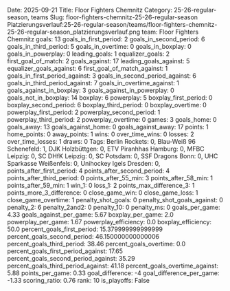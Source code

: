 Date: 2025-09-21
Title: Floor Fighters Chemnitz
Category: 25-26-regular-season, teams
Slug: floor-fighters-chemnitz-25-26-regular-season
Platzierungsverlauf:25-26-regular-season/teams/floor-fighters-chemnitz-25-26-regular-season_platzierungsverlauf.png
team: Floor Fighters Chemnitz
goals: 13
goals_in_first_period: 2
goals_in_second_period: 6
goals_in_third_period: 5
goals_in_overtime: 0
goals_in_boxplay: 0
goals_in_powerplay: 0
leading_goals: 1
equalizer_goals: 2
first_goal_of_match: 2
goals_against: 17
leading_goals_against: 5
equalizer_goals_against: 6
first_goal_of_match_against: 1
goals_in_first_period_against: 3
goals_in_second_period_against: 6
goals_in_third_period_against: 7
goals_in_overtime_against: 1
goals_against_in_boxplay: 3
goals_against_in_powerplay: 0
goals_not_in_boxplay: 14
boxplay: 6
powerplay: 5
boxplay_first_period: 0
boxplay_second_period: 6
boxplay_third_period: 0
boxplay_overtime: 0
powerplay_first_period: 2
powerplay_second_period: 1
powerplay_third_period: 2
powerplay_overtime: 0
games: 3
goals_home: 0
goals_away: 13
goals_against_home: 0
goals_against_away: 17
points: 1
home_points: 0
away_points: 1
wins: 0
over_time_wins: 0
losses: 2
over_time_losses: 1
draws: 0
Tags:  Berlin Rockets: 0,  Blau-Weiß 96 Schenefeld: 1,  DJK Holzbüttgen: 0,  ETV Piranhhas Hamburg: 0,  MFBC Leipzig: 0,  SC DHfK Leipzig: 0,  SC Potsdam: 0,  SSF Dragons Bonn: 0,  UHC Sparkasse Weißenfels: 0,  Unihockey Igels Dresden: 0,
points_after_first_period: 4
points_after_second_period: 4
points_after_third_period: 0
points_after_55_min: 3
points_after_58_min: 1
points_after_59_min: 1
win_1: 0
loss_1: 2
points_max_difference_3: 1
points_more_3_difference: 0
close_game_win: 0
close_game_loss: 1
close_game_overtime: 1
penalty_shot_goals: 0
penalty_shot_goals_against: 0
penalty_2: 6
penalty_2and2: 0
penalty_10: 0
penalty_ms: 0
goals_per_game: 4.33
goals_against_per_game: 5.67
boxplay_per_game: 2.0
powerplay_per_game: 1.67
powerplay_efficiency: 0.0
boxplay_efficiency: 50.0
percent_goals_first_period: 15.379999999999999
percent_goals_second_period: 46.150000000000006
percent_goals_third_period: 38.46
percent_goals_overtime: 0.0
percent_goals_first_period_against: 17.65
percent_goals_second_period_against: 35.29
percent_goals_third_period_against: 41.18
percent_goals_overtime_against: 5.88
points_per_game: 0.33
goal_difference: -4
goal_difference_per_game: -1.33
scoring_ratio: 0.76
rank: 10
is_playoffs: False
